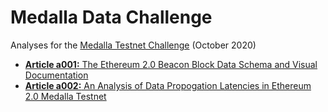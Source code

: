 # Medalla Data Challenge

Analyses for the [Medalla Testnet Challenge](https://ethereum.org/en/eth2/get-involved/medalla-data-challenge/) (October 2020)

- [**Article a001:** The Ethereum 2.0 Beacon Block Data Schema and Visual Documentation](/a001/the_ethereum_2_beacon_block_data_schema_and_visual_documentation.md)
- [**Article a002:** An Analysis of Data Propogation Latencies in Ethereum 2.0 Medalla Testnet](/a002/an_analysis_of_data_propogation_latencies_in_ethereum2_medalla_testnet.md)

